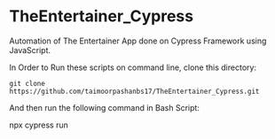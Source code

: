 # TheEntertainer_Cypress

Automation of The Entertainer App done on Cypress Framework using JavaScript.


In Order to Run these scripts on command line, clone this directory:

`git clone https://github.com/taimoorpashanbs17/TheEntertainer_Cypress.git`

And then run the following command in Bash Script:

npx cypress run
